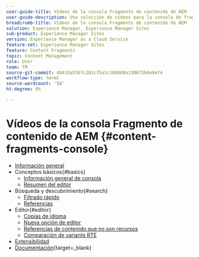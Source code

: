 ```yaml
---
user-guide-title: Vídeos de la consola Fragmento de contenido de AEM
user-guide-description: Una colección de vídeos para la consola de fragmentos de contenido de Adobe Experience Manager.
breadcrumb-title: Vídeos de la consola Fragmento de contenido de AEM
solution: Experience Manager, Experience Manager Sites
sub-product: Experience Manager Sites
version: Experience Manager as a Cloud Service
feature-set: Experience Manager Sites
feature: Content Fragments
topic: Content Management
role: User
team: TM
source-git-commit: 48433a5367c281cf5a1c106b08a1306f1b0e8ef4
workflow-type: tm+mt
source-wordcount: '54'
ht-degree: 9%

---
```



# Vídeos de la consola Fragmento de contenido de AEM {#content-fragments-console}

+ [Información general](overview.md)
+ Conceptos básicos{#basics}
   + [Información general de consola](./basics/content-fragments-console.md)
   + [Resumen del editor](./basics/content-fragment-editor.md)
+ Búsqueda y descubrimiento{#search}
   + [Filtrado rápido](search/fast-filtering.md)
   + [Referencias](search/references.md)
+ Editor{#editor}
   + [Copias de idioma](editor/language-copies.md)
   + [Nueva opción de editor](editor/new-editor-toggle.md)
   + [Referencias de contenido que no son recursos](editor/non-asset-content-references.md)
   + [Comparación de variante RTE](editor/rte-variant-compare.md)
+ [Extensibilidad](https://experienceleague.adobe.com/docs/experience-manager-learn/cloud-service/developing/extensibility/content-fragments/overview.html?lang=es)
+ [Documentación](https://experienceleague.adobe.com/docs/experience-manager-cloud-service/content/sites/administering/content-fragments/content-fragments-console.html?lang=es){target=_blank}
